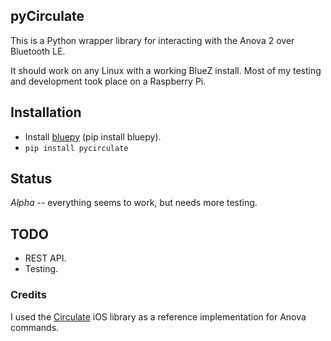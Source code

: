 ## pyCirculate

This is a Python wrapper library for interacting with the Anova 2 over Bluetooth LE.

It should work on any Linux with a working BlueZ install.  Most of my testing and development took place on a Raspberry Pi.

## Installation

* Install [bluepy](https://github.com/IanHarvey/bluepy) (pip install bluepy).
* `pip install pycirculate`

## Status

*Alpha* -- everything seems to work, but needs more testing.

## TODO

* REST API.
* Testing.


### Credits

I used the [Circulate](https://github.com/neilpa/circulate/) iOS library as a reference implementation for Anova commands.
